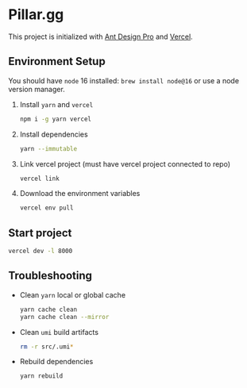 # Pillar.gg

This project is initialized with [Ant Design Pro](https://pro.ant.design) and [Vercel](https://vercel.com).

## Environment Setup

You should have `node` 16 installed: `brew install node@16` or use a node version manager.

1. Install `yarn` and `vercel`

   ```sh
   npm i -g yarn vercel
   ```

2. Install dependencies

   ```sh
   yarn --immutable
   ```

3. Link vercel project (must have vercel project connected to repo)

   ```sh
   vercel link
   ```

4. Download the environment variables

   ```sh
   vercel env pull
   ```

## Start project

```sh
vercel dev -l 8000
```

## Troubleshooting

- Clean `yarn` local or global cache

  ```sh
  yarn cache clean
  yarn cache clean --mirror
  ```

- Clean `umi` build artifacts

  ```sh
  rm -r src/.umi*
  ```

- Rebuild dependencies

  ```sh
  yarn rebuild
  ```